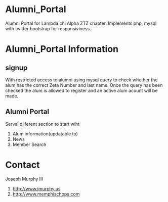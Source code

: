 Alumni_Portal
=============

Alumni Portal for Lambda chi Alpha ZTZ chapter.
Implements php, mysql with twitter bootstrap for 
responsiviness.

Alumni_Portal Information
=============

signup
---------
With restricted access to alumni using mysql query to check whether 
the alum has the correct Zeta Number and last name. Once the query has 
been checked the alum is allowed to register and an active alum acount
will be made. 

Alumni Portal
-------------
Serval diiferent section to start wiht
1. Alum information(updatable to)
2. News
3. Member Search

Contact
=============
Joseph Murphy III
1. http://www.jmurphy.us
2. http://www.memphischops.com
